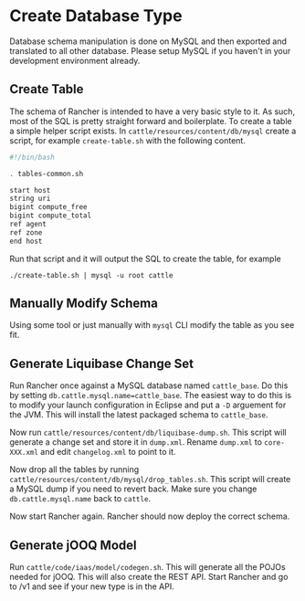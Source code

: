 # Create Database Type

Database schema manipulation is done on MySQL and then exported and translated to all other database.  Please setup MySQL if you haven't in your development environment already.

## Create Table

The schema of Rancher is intended to have a very basic style to it.  As such, most of the SQL is pretty straight forward and boilerplate.  To create a table a simple helper script exists.  In `cattle/resources/content/db/mysql` create a script, for example `create-table.sh` with the following content.

```sh
#!/bin/bash

. tables-common.sh

start host
string uri
bigint compute_free
bigint compute_total
ref agent
ref zone
end host
```

Run that script and it will output the SQL to create the table, for example

    ./create-table.sh | mysql -u root cattle

## Manually Modify Schema

Using some tool or just manually with `mysql` CLI modify the table as you see fit.

## Generate Liquibase Change Set

Run Rancher once against a MySQL database named `cattle_base`.  Do this by setting `db.cattle.mysql.name=cattle_base`.  The easiest way to do this is to modify your launch configuration in Eclipse and put a `-D` arguement for the JVM.  This will install the latest packaged schema to `cattle_base`.

Now run `cattle/resources/content/db/liquibase-dump.sh`.  This script will generate a change set and store it in `dump.xml`.  Rename `dump.xml` to `core-XXX.xml` and edit `changelog.xml` to point to it.

Now drop all the tables by running `cattle/resources/content/db/mysql/drop_tables.sh`.  This script will create a MySQL dump if you need to revert back.  Make sure you change `db.cattle.mysql.name` back to `cattle`.

Now start Rancher again.  Rancher should now deploy the correct schema.

## Generate jOOQ Model

Run `cattle/code/iaas/model/codegen.sh`.  This will generate all the POJOs needed for jOOQ.  This will also create the REST API.  Start Rancher and go to /v1 and see if your new type is in the API.

